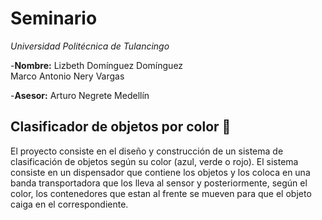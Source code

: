 # Seminario

*Universidad Politécnica de Tulancingo*

-**Nombre:** 
Lizbeth Domínguez Domínguez              
Marco Antonio Nery Vargas

-**Asesor:** Arturo Negrete Medellín 

## **Clasificador de objetos por color** :rainbow:
El proyecto consiste en el diseño y construcción de un sistema de clasificación de objetos según su color (azul, verde o rojo). 
El sistema consiste en un dispensador que contiene los objetos y los coloca en una banda transportadora que los lleva al sensor y posteriormente, según el color, los contenedores que estan al frente se mueven para que el objeto caiga en el correspondiente.
